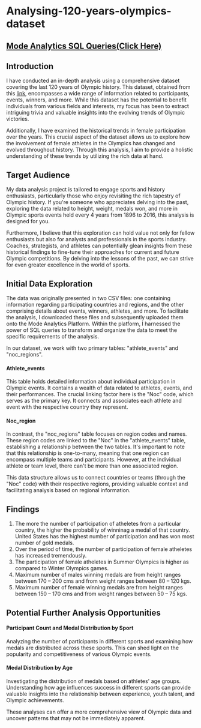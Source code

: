 # Analysing-120-years-olympics-dataset
## <a href="https://modeanalytics.com/gondal/reports/f0d4d38d9ed4" target="_blank">Mode Analytics SQL Queries(Click Here)</a>
## Introduction
I have conducted an in-depth analysis using a comprehensive dataset covering the last 120 years of Olympic history. This dataset, obtained from this [link](https://www.dropbox.com/sh/0wqw8fmiwrzr8ef/AABQijjQM522INXX1FCdamzma?dl=0), encompasses a wide range of information related to participants, events, winners, and more. While this dataset has the potential to benefit individuals from various fields and interests, my focus has been to extract intriguing trivia and valuable insights into the evolving trends of Olympic victories.

Additionally, I have examined the historical trends in female participation over the years. This crucial aspect of the dataset allows us to explore how the involvement of female athletes in the Olympics has changed and evolved throughout history. Through this analysis, I aim to provide a holistic understanding of these trends by utilizing the rich data at hand.

## Target Audience
My data analysis project is tailored to engage sports and history enthusiasts, particularly those who enjoy revisiting the rich tapestry of Olympic history. If you're someone who appreciates delving into the past, exploring the data related to height, weight, medals won, and more in Olympic sports events held every 4 years from 1896 to 2016, this analysis is designed for you.

Furthermore, I believe that this exploration can hold value not only for fellow enthusiasts but also for analysts and professionals in the sports industry. Coaches, strategists, and athletes can potentially glean insights from these historical findings to fine-tune their approaches for current and future Olympic competitions. By delving into the lessons of the past, we can strive for even greater excellence in the world of sports.

## Initial Data Exploration
The data was originally presented in two CSV files: one containing information regarding participating countries and regions, and the other comprising details about events, winners, athletes, and more. To facilitate the analysis, I downloaded these files and subsequently uploaded them onto the Mode Analytics Platform. Within the platform, I harnessed the power of SQL queries to transform and organize the data to meet the specific requirements of the analysis.

In our dataset, we work with two primary tables: "athlete_events" and "noc_regions".

#### Athlete_events
This table holds detailed information about individual participation in Olympic events. It contains a wealth of data related to athletes, events, and their performances. The crucial linking factor here is the "Noc" code, which serves as the primary key. It connects and associates each athlete and event with the respective country they represent.

#### Noc_region 
In contrast, the "noc_regions" table focuses on region codes and names. These region codes are linked to the "Noc" in the "athlete_events" table, establishing a relationship between the two tables. It's important to note that this relationship is one-to-many, meaning that one region can encompass multiple teams and participants. However, at the individual athlete or team level, there can't be more than one associated region.

This data structure allows us to connect countries or teams (through the "Noc" code) with their respective regions, providing valuable context and facilitating analysis based on regional information.

## Findings
1) The more the number of participation of atheletes from a particular country, the higher the probability of winninag a medal of that
country. United States has the highest number of participation and has won most number of gold medals.
2) Over the period of time, the number of participation of female atheletes has increased tremendously.
3) The participation of female atheletes in Summer Olympics is higher as compared to Winter Olympics games.
4) Maximum number of males winning medals are from height ranges between 170 – 200 cms and from weight ranges between 80 – 120 kgs.
5) Maximum number of female winning medals are from height ranges between 150 – 170 cms and from weight ranges between 50 – 75 kgs.

## Potential Further Analysis Opportunities
#### Participant Count and Medal Distribution by Sport
Analyzing the number of participants in different sports and examining how medals are distributed across these sports. This can shed light on the popularity and competitiveness of various Olympic events.

#### Medal Distribution by Age
Investigating the distribution of medals based on athletes' age groups. Understanding how age influences success in different sports can provide valuable insights into the relationship between experience, youth talent, and Olympic achievements.

These analyses can offer a more comprehensive view of Olympic data and uncover patterns that may not be immediately apparent.
